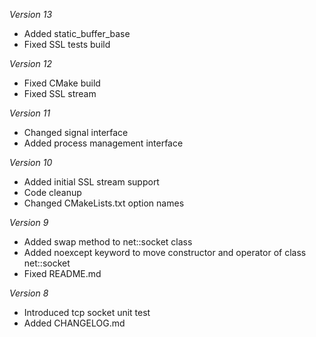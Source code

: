 *Version 13*
* Added static_buffer_base
* Fixed SSL tests build

*Version 12*
* Fixed CMake build
* Fixed SSL stream

*Version 11*
* Changed signal interface
* Added process management interface

*Version 10*
* Added initial SSL stream support
* Code cleanup
* Changed CMakeLists.txt option names

*Version 9*
* Added swap method to net::socket class
* Added noexcept keyword to move constructor and operator of class net::socket
* Fixed README.md

*Version 8*
* Introduced tcp socket unit test
* Added CHANGELOG.md
